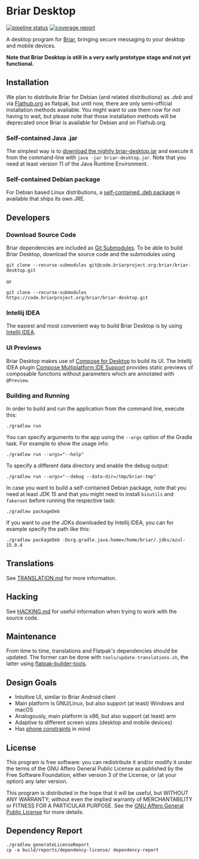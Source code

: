 # Briar Desktop

[![pipeline status](https://code.briarproject.org/briar/briar-desktop/badges/main/pipeline.svg)](https://code.briarproject.org/briar/briar-desktop/commits/main)
[![coverage report](https://code.briarproject.org/briar/briar-desktop/badges/main/coverage.svg)](https://code.briarproject.org/briar/briar-desktop/commits/main)

A desktop program for [Briar](https://briar.app), bringing secure messaging to your desktop and mobile devices.

**Note that Briar Desktop is still in a very early prototype stage and not yet functional.**

## Installation

We plan to distribute Briar for Debian (and related distributions) as _.deb_ and
via [Flathub.org](https://flathub.org) as flatpak, but until now, there are
only semi-official installation methods available. You might want to use them now
for not having to wait, but please note that those installation methods will be deprecated
once Briar is available for Debian and on Flathub.org.

### Self-contained Java .jar

The simplest way is to
[download the nightly briar-desktop.jar](https://code.briarproject.org/briar/briar-desktop/-/jobs/artifacts/main/raw/briar-desktop.jar?job=build_jar)
and execute it from the command-line with
`java -jar briar-desktop.jar`.
Note that you need at least version 11 of the Java Runtime Environment.

### Self-contained Debian package

For Debian based Linux distributions, a
[self-contained .deb package](https://code.briarproject.org/briar/briar-desktop/-/jobs/artifacts/main/raw/briar-desktop.deb?job=build_deb)
is available that ships its own JRE.

## Developers

### Download Source Code

Briar dependencies are included as [Git Submodules](https://git-scm.com/book/en/v2/Git-Tools-Submodules).
To be able to build Briar Desktop, download the source code and the submodules using

```shell
git clone --recurse-submodules git@code.briarproject.org:briar/briar-desktop.git
```

or

```shell
git clone --recurse-submodules https://code.briarproject.org/briar/briar-desktop.git
```

### Intellij IDEA

The easiest and most convenient way to build Briar Desktop is by using
[Intellij IDEA](https://www.jetbrains.com/idea/).

### UI Previews

Briar Desktop makes use of [Compose for Desktop](https://www.jetbrains.com/lp/compose/)
to build its UI. The Intellij IDEA plugin
[Compose Multiplatform IDE Support](https://plugins.jetbrains.com/plugin/16541-compose-multiplatform-ide-support)
provides static previews of
composable functions without parameters which are annotated with `@Preview`.

### Building and Running

In order to build and run the application from the command line, execute this:

    ./gradlew run

You can specify arguments to the app using the `--args` option of the
Gradle task. For example to show the usage info:

    ./gradlew run --args="--help"

To specify a different data directory and enable the debug output:

    ./gradlew run --args="--debug --data-dir=/tmp/briar-tmp"

In case you want to build a self-contained Debian package, note that you need at least JDK 15 and that you might need to install `binutils` and `fakeroot` before running the respective task:

    ./gradlew packageDeb

If you want to use the JDKs downloaded by Intellij IDEA, you can for example specify the path like this:

    ./gradlew packageDeb -Dorg.gradle.java.home=/home/briar/.jdks/azul-15.0.4

## Translations

See [TRANSLATION.md](./TRANSLATION.md) for more information.

## Hacking

See [HACKING.md](./HACKING.md) for useful information when trying to work
with the source code.

## Maintenance

From time to time, translations and Flatpak's dependencies should be
updated. The former can be done with
`tools/update-translations.sh`, the latter using
[flatpak-builder-tools](https://github.com/flatpak/flatpak-builder-tools).

## Design Goals

* Intuitive UI, similar to Briar Android client
* Main platform is GNU/Linux, but also support (at least) Windows and macOS
* Analogously, main platform is x86, but also support (at least) arm
* Adaptive to different screen sizes (desktop and mobile devices)
* Has [phone constraints](https://developer.puri.sm/Librem5/Apps/Guides/Design/Constraints.html) in mind

## License

This program is free software: you can redistribute it and/or modify
it under the terms of the GNU Affero General Public License as
published by the Free Software Foundation, either version 3 of the
License, or (at your option) any later version.

This program is distributed in the hope that it will be useful,
but WITHOUT ANY WARRANTY; without even the implied warranty of
MERCHANTABILITY or FITNESS FOR A PARTICULAR PURPOSE.  See the
[GNU Affero General Public License](LICENSE.md) for more details.

## Dependency Report

    ./gradlew generateLicenseReport
    cp -a build/reports/dependency-license/ dependency-report
